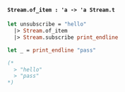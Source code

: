 #### `Stream.of_item : 'a -> 'a Stream.t`

```ocaml
let unsubscribe = "hello"
  |> Stream.of_item
  |> Stream.subscribe print_endline

let _ = print_endline "pass"

(*
  > "hello"
  > "pass"
*)
```